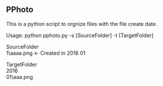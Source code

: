 ## PPhoto

This is a python script to orgnize files with the file create date. 

Usage:
python pphoto.py -s [SourceFolder] -t [TargetFolder]

SourceFolder\
	1\aaaa.png <- Created in 2016 01


TargetFolder\
	2016\
		01\aaa.png